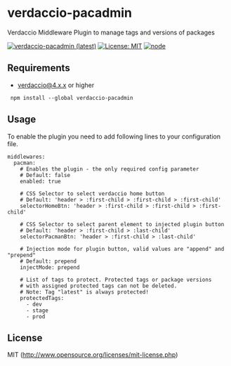 # verdaccio-pacadmin
Verdaccio Middleware Plugin to manage tags and versions of packages

[![verdaccio-pacadmin (latest)](https://img.shields.io/npm/v/verdaccio-pacadmin/latest.svg)](https://www.npmjs.com/package/verdaccio-pacadmin)
[![License: MIT](https://img.shields.io/badge/License-MIT-green.svg)](https://opensource.org/licenses/MIT)
[![node](https://img.shields.io/node/v/verdaccio-pacadmin/latest.svg)](https://www.npmjs.com/package/verdaccio-pacadmin)

## Requirements

* verdaccio@4.x.x or higher

```
 npm install --global verdaccio-pacadmin
```

## Usage

To enable the plugin you need to add following lines to your configuration file.  
```
middlewares:
  pacman:
    # Enables the plugin - the only required config parameter
    # Default: false
    enabled: true
    
    # CSS Selector to select verdaccio home button
    # Default: 'header > :first-child > :first-child > :first-child'
    selectorHomeBtn: 'header > :first-child > :first-child > :first-child'
    
    # CSS Selector to select parent element to injected plugin button
    # Default: 'header > :first-child > :last-child'
    selectorPacmanBtn: 'header > :first-child > :last-child'

    # Injection mode for plugin button, valid values are "append" and "prepend"
    # Default: prepend
    injectMode: prepend
    
    # List of tags to protect. Protected tags or package versions 
    # with assigned protected tags can not be deleted.
    # Note: Tag "latest" is always protected!
    protectedTags:
      - dev
      - stage
      - prod
```

## License

MIT (http://www.opensource.org/licenses/mit-license.php)